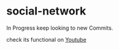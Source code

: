 # social-network
In Progress keep looking to new Commits.

check its functional on [Youtube](https://youtu.be/Lb0D2GYO-YQ)
